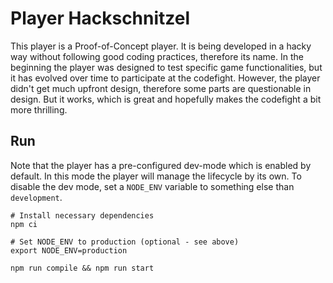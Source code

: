# Player Hackschnitzel

This player is a Proof-of-Concept player.
It is being developed in a hacky way without following good coding practices, therefore its name.
In the beginning the player was designed to test specific game functionalities, but it has evolved over time
to participate at the codefight.
However, the player didn't get much upfront design, therefore some parts are questionable in design.
But it works, which is great and hopefully makes the codefight a bit more thrilling.

## Run

Note that the player has a pre-configured dev-mode which is enabled by default. In this mode 
the player will manage the lifecycle by its own. To disable the dev mode, set a `NODE_ENV` 
variable to something else than `development`.


```
# Install necessary dependencies
npm ci

# Set NODE_ENV to production (optional - see above)
export NODE_ENV=production

npm run compile && npm run start
```
